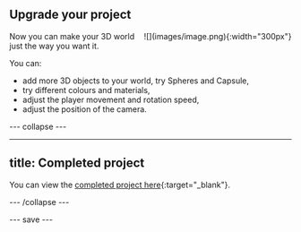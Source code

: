 ## Upgrade your project

<div style="display: flex; flex-wrap: wrap">
<div style="flex-basis: 200px; flex-grow: 1; margin-right: 15px;">
Now you can make your 3D world just the way you want it.
</div>
<div>
![](images/image.png){:width="300px"}
</div>
</div>

You can: 
+ add more 3D objects to your world, try Spheres and Capsule, 
+ try different colours and materials,
+ adjust the player movement and rotation speed,
+ adjust the position of the camera.

--- collapse ---

---
title: Completed project
---

You can view the [completed project here](https://scratch.mit.edu/projects/485673032/){:target="_blank"}.

--- /collapse ---

--- save ---
